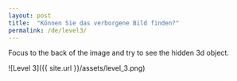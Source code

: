 ```yaml
---
layout: post
title:  "Können Sie das verborgene Bild finden?"
permalink: /de/level3/
---
```

Focus to the back of the image and try to see the hidden 3d object.

![Level 3]({{ site.url }}/assets/level_3.png)